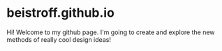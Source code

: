 # beistroff.github.io
Hi! Welcome to my github page. I'm going to create and explore the new methods of really cool design ideas!
